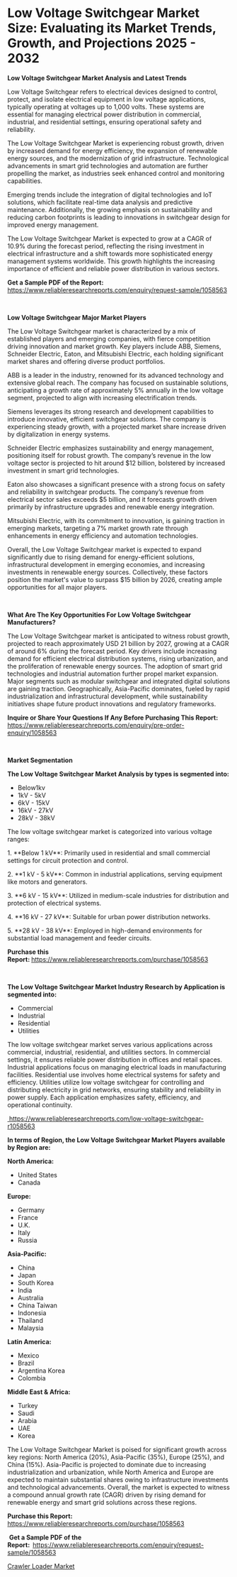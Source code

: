 <p><h1>Low Voltage Switchgear Market Size: Evaluating its Market Trends, Growth, and Projections 2025 - 2032</h1></p><p><strong>Low Voltage Switchgear Market Analysis and Latest Trends</strong></p>
<p><p>Low Voltage Switchgear refers to electrical devices designed to control, protect, and isolate electrical equipment in low voltage applications, typically operating at voltages up to 1,000 volts. These systems are essential for managing electrical power distribution in commercial, industrial, and residential settings, ensuring operational safety and reliability.</p><p>The Low Voltage Switchgear Market is experiencing robust growth, driven by increased demand for energy efficiency, the expansion of renewable energy sources, and the modernization of grid infrastructure. Technological advancements in smart grid technologies and automation are further propelling the market, as industries seek enhanced control and monitoring capabilities.</p><p>Emerging trends include the integration of digital technologies and IoT solutions, which facilitate real-time data analysis and predictive maintenance. Additionally, the growing emphasis on sustainability and reducing carbon footprints is leading to innovations in switchgear design for improved energy management.</p><p>The Low Voltage Switchgear Market is expected to grow at a CAGR of 10.9% during the forecast period, reflecting the rising investment in electrical infrastructure and a shift towards more sophisticated energy management systems worldwide. This growth highlights the increasing importance of efficient and reliable power distribution in various sectors.</p></p>
<p><strong>Get a Sample PDF of the Report:&nbsp;</strong> <a href="https://www.reliableresearchreports.com/enquiry/request-sample/1058563?utm_campaign=2203&utm_medium=2&utm_source=Github&utm_content=ia&utm_term=08042025&utm_id=low-voltage-switchgear">https://www.reliableresearchreports.com/enquiry/request-sample/1058563</a></p>
<p>&nbsp;</p>
<p><strong>Low Voltage Switchgear Major Market Players</strong></p>
<p><p>The Low Voltage Switchgear market is characterized by a mix of established players and emerging companies, with fierce competition driving innovation and market growth. Key players include ABB, Siemens, Schneider Electric, Eaton, and Mitsubishi Electric, each holding significant market shares and offering diverse product portfolios.</p><p>ABB is a leader in the industry, renowned for its advanced technology and extensive global reach. The company has focused on sustainable solutions, anticipating a growth rate of approximately 5% annually in the low voltage segment, projected to align with increasing electrification trends.</p><p>Siemens leverages its strong research and development capabilities to introduce innovative, efficient switchgear solutions. The company is experiencing steady growth, with a projected market share increase driven by digitalization in energy systems.</p><p>Schneider Electric emphasizes sustainability and energy management, positioning itself for robust growth. The company’s revenue in the low voltage sector is projected to hit around $12 billion, bolstered by increased investment in smart grid technologies.</p><p>Eaton also showcases a significant presence with a strong focus on safety and reliability in switchgear products. The company’s revenue from electrical sector sales exceeds $5 billion, and it forecasts growth driven primarily by infrastructure upgrades and renewable energy integration.</p><p>Mitsubishi Electric, with its commitment to innovation, is gaining traction in emerging markets, targeting a 7% market growth rate through enhancements in energy efficiency and automation technologies.</p><p>Overall, the Low Voltage Switchgear market is expected to expand significantly due to rising demand for energy-efficient solutions, infrastructural development in emerging economies, and increasing investments in renewable energy sources. Collectively, these factors position the market's value to surpass $15 billion by 2026, creating ample opportunities for all major players.</p></p>
<p>&nbsp;</p>
<p><strong>What Are The Key Opportunities For Low Voltage Switchgear Manufacturers?</strong></p>
<p><p>The Low Voltage Switchgear market is anticipated to witness robust growth, projected to reach approximately USD 21 billion by 2027, growing at a CAGR of around 6% during the forecast period. Key drivers include increasing demand for efficient electrical distribution systems, rising urbanization, and the proliferation of renewable energy sources. The adoption of smart grid technologies and industrial automation further propel market expansion. Major segments such as modular switchgear and integrated digital solutions are gaining traction. Geographically, Asia-Pacific dominates, fueled by rapid industrialization and infrastructural development, while sustainability initiatives shape future product innovations and regulatory frameworks.</p></p>
<p><strong>Inquire or Share Your Questions If Any Before Purchasing This Report:</strong> <a href="https://www.reliableresearchreports.com/enquiry/pre-order-enquiry/1058563?utm_campaign=2203&utm_medium=2&utm_source=Github&utm_content=ia&utm_term=08042025&utm_id=low-voltage-switchgear">https://www.reliableresearchreports.com/enquiry/pre-order-enquiry/1058563</a></p>
<p>&nbsp;</p>
<p><strong>Market Segmentation</strong></p>
<p><strong>The Low Voltage Switchgear Market Analysis by types is segmented into:</strong></p>
<p><ul><li>Below1kv</li><li>1kV - 5kV</li><li>6kV - 15kV</li><li>16kV - 27kV</li><li>28kV - 38kV</li></ul></p>
<p><p>The low voltage switchgear market is categorized into various voltage ranges: </p><p>1. **Below 1 kV**: Primarily used in residential and small commercial settings for circuit protection and control.</p><p>  </p><p>2. **1 kV - 5 kV**: Common in industrial applications, serving equipment like motors and generators.</p><p>3. **6 kV - 15 kV**: Utilized in medium-scale industries for distribution and protection of electrical systems.</p><p>4. **16 kV - 27 kV**: Suitable for urban power distribution networks.</p><p>5. **28 kV - 38 kV**: Employed in high-demand environments for substantial load management and feeder circuits.</p></p>
<p><strong>Purchase this Report:&nbsp;</strong><a href="https://www.reliableresearchreports.com/purchase/1058563?utm_campaign=2203&utm_medium=2&utm_source=Github&utm_content=ia&utm_term=08042025&utm_id=low-voltage-switchgear">https://www.reliableresearchreports.com/purchase/1058563</a></p>
<p>&nbsp;</p>
<p><strong>The Low Voltage Switchgear Market Industry Research by Application is segmented into:</strong></p>
<p><ul><li>Commercial</li><li>Industrial</li><li>Residential</li><li>Utilities</li></ul></p>
<p><p>The low voltage switchgear market serves various applications across commercial, industrial, residential, and utilities sectors. In commercial settings, it ensures reliable power distribution in offices and retail spaces. Industrial applications focus on managing electrical loads in manufacturing facilities. Residential use involves home electrical systems for safety and efficiency. Utilities utilize low voltage switchgear for controlling and distributing electricity in grid networks, ensuring stability and reliability in power supply. Each application emphasizes safety, efficiency, and operational continuity.</p></p>
<p><a href="https://www.reliableresearchreports.com/low-voltage-switchgear-r1058563?utm_campaign=2203&utm_medium=2&utm_source=Github&utm_content=ia&utm_term=08042025&utm_id=low-voltage-switchgear">&nbsp;https://www.reliableresearchreports.com/low-voltage-switchgear-r1058563</a></p>
<p><strong>In terms of Region, the Low Voltage Switchgear Market Players available by Region are:</strong></p>
<p>
    <p> <strong> North America: </strong>
        <ul>
            <li>United States</li>
            <li>Canada</li>
        </ul>
        </p> 
    <p> <strong> Europe: </strong>
        <ul>
            <li>Germany</li>
            <li>France</li>
            <li>U.K.</li>
            <li>Italy</li>
            <li>Russia</li>
        </ul>
        </p> 
    <p> <strong> Asia-Pacific: </strong>
        <ul>
            <li>China</li>
            <li>Japan</li>
            <li>South Korea</li>
            <li>India</li>
            <li>Australia</li>
            <li>China Taiwan</li>
            <li>Indonesia</li>
            <li>Thailand</li>
            <li>Malaysia</li>
        </ul>
        </p> 
    <p> <strong> Latin America: </strong>
        <ul>
            <li>Mexico</li>
            <li>Brazil</li>
            <li>Argentina Korea</li>
            <li>Colombia</li>
        </ul>
        </p> 
    <p> <strong> Middle East & Africa: </strong>
        <ul>
            <li>Turkey</li>
            <li>Saudi</li>
            <li>Arabia</li>
            <li>UAE</li>
            <li>Korea</li>
        </ul>
    </p>
    </p>
<p><p>The Low Voltage Switchgear Market is poised for significant growth across key regions: North America (20%), Asia-Pacific (35%), Europe (25%), and China (15%). Asia-Pacific is projected to dominate due to increasing industrialization and urbanization, while North America and Europe are expected to maintain substantial shares owing to infrastructure investments and technological advancements. Overall, the market is expected to witness a compound annual growth rate (CAGR) driven by rising demand for renewable energy and smart grid solutions across these regions.</p></p>
<p><strong>Purchase this Report: </strong><a href="https://www.reliableresearchreports.com/purchase/1058563?utm_campaign=2203&utm_medium=2&utm_source=Github&utm_content=ia&utm_term=08042025&utm_id=low-voltage-switchgear">https://www.reliableresearchreports.com/purchase/1058563</a></p>
<p>&nbsp;<strong>Get a Sample PDF of the Report:&nbsp;&nbsp;</strong><a href="https://www.reliableresearchreports.com/enquiry/request-sample/1058563?utm_campaign=2203&utm_medium=2&utm_source=Github&utm_content=ia&utm_term=08042025&utm_id=low-voltage-switchgear">https://www.reliableresearchreports.com/enquiry/request-sample/1058563</a></p>
<p><strong></strong></p>
<p><p><a href="https://github.com/dumanelina6v/Market-Research-Report-List-1/blob/main/crawler-loader-market.md?utm_campaign=2203&utm_medium=2&utm_source=Github&utm_content=ia&utm_term=08042025&utm_id=low-voltage-switchgear">Crawler Loader Market</a></p></p>